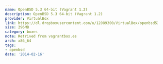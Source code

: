 ```yaml
---
name: OpenBSD 5.3 64-bit (Vagrant 1.2)
description: OpenBSD 5.3 64-bit (Vagrant 1.2)
provider: VirtualBox
link: https://dl.dropboxusercontent.com/u/12089300/VirtualBox/openbsd53_amd64_vagrant12.box
size: 296MB
category: boxes
note: Retrived from vagrantbox.es
arch: x86_64
tags:
- openbsd
date: '2014-02-16'
---
```

